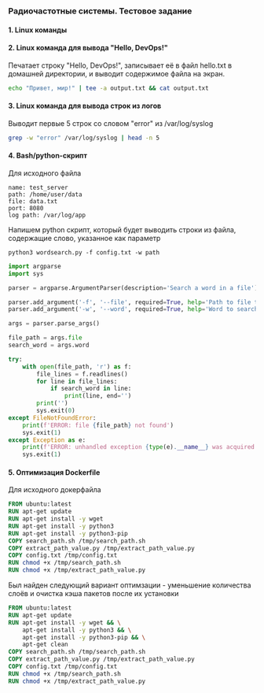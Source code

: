 ### Радиочастотные системы. Тестовое задание

#### 1. Linux команды 

#### 2. Linux команда для вывода "Hello, DevOps!"
Печатает строку "Hello, DevOps!", записывает её в файл hello.txt в домашней директории, и выводит содержимое 
файла на экран.

```sh
echo "Привет, мир!" | tee -a output.txt && cat output.txt
```

#### 3. Linux команда для вывода строк из логов
Выводит первые 5 строк со словом "error" из /var/log/syslog

```sh
grep -w "error" /var/log/syslog | head -n 5
```

#### 4. Bash/python-скрипт

Для исходного файла

```
name: test_server
path: /home/user/data
file: data.txt
port: 8080
log path: /var/log/app
```

Напишем python скрипт, который будет выводить строки из файла, содержащие слово, указанное как параметр

`python3 wordsearch.py -f config.txt -w path`

```python
import argparse
import sys

parser = argparse.ArgumentParser(description='Search a word in a file')

parser.add_argument('-f', '--file', required=True, help='Path to file to parse')
parser.add_argument('-w', '--word', required=True, help='Word to search in file')

args = parser.parse_args()

file_path = args.file
search_word = args.word

try:
    with open(file_path, 'r') as f:
        file_lines = f.readlines()
        for line in file_lines:
            if search_word in line:
                print(line, end='')
        print('')
        sys.exit(0)
except FileNotFoundError:
    print(f'ERROR: file {file_path} not found')
    sys.exit(1)
except Exception as e:
    print(f'ERROR: unhandled exception {type(e).__name__} was acquired')
    sys.exit(1)

```

#### 5. Оптимизация Dockerfile

Для исходного докерфайла

```Dockerfile
FROM ubuntu:latest
RUN apt-get update
RUN apt-get install -y wget
RUN apt-get install -y python3
RUN apt-get install -y python3-pip
COPY search_path.sh /tmp/search_path.sh
COPY extract_path_value.py /tmp/extract_path_value.py
COPY config.txt /tmp/config.txt
RUN chmod +x /tmp/search_path.sh
RUN chmod +x /tmp/extract_path_value.py
```

Был найден следующий вариант оптимзации - уменьшение количества слоёв и очистка кэша пакетов после их установки

```Dockerfile
FROM ubuntu:latest
RUN apt-get update
RUN apt-get install -y wget && \
    apt-get install -y python3 && \
    apt-get install -y python3-pip && \
    apt-get clean
COPY search_path.sh /tmp/search_path.sh
COPY extract_path_value.py /tmp/extract_path_value.py
COPY config.txt /tmp/config.txt
RUN chmod +x /tmp/search_path.sh
RUN chmod +x /tmp/extract_path_value.py
```